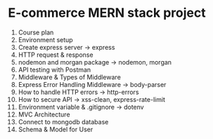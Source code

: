 # E-commerce MERN stack project

1. Course plan
2. Environment setup
3. Create express server -> express
4. HTTP request & response
5. nodemon and morgan package -> nodemon, morgan
6. API testing with Postman
7. Middleware & Types of Middleware
8. Express Error Handling Middleware -> body-parser
9. How to handle HTTP errors -> http-errors
10. How to secure API -> xss-clean, express-rate-limit
11. Environment variable & .gitignore -> dotenv
12. MVC Architecture
13. Connect to mongodb database
14. Schema & Model for User
